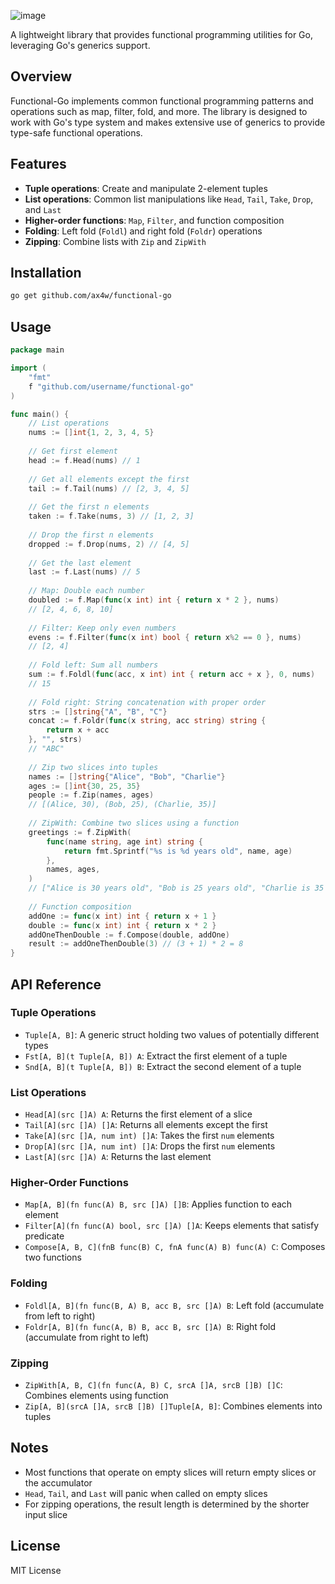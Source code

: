 ![image](https://github.com/user-attachments/assets/83629097-4ddd-4500-8837-2c8ca6fb4dc6)


A lightweight library that provides functional programming utilities for Go, leveraging Go's generics support.

## Overview

Functional-Go implements common functional programming patterns and operations such as map, filter, fold, and more. The library is designed to work with Go's type system and makes extensive use of generics to provide type-safe functional operations.

## Features

- **Tuple operations**: Create and manipulate 2-element tuples
- **List operations**: Common list manipulations like `Head`, `Tail`, `Take`, `Drop`, and `Last`
- **Higher-order functions**: `Map`, `Filter`, and function composition
- **Folding**: Left fold (`Foldl`) and right fold (`Foldr`) operations
- **Zipping**: Combine lists with `Zip` and `ZipWith`

## Installation

```bash
go get github.com/ax4w/functional-go
```

## Usage

```go
package main

import (
    "fmt"
    f "github.com/username/functional-go"
)

func main() {
    // List operations
    nums := []int{1, 2, 3, 4, 5}
    
    // Get first element
    head := f.Head(nums) // 1
    
    // Get all elements except the first
    tail := f.Tail(nums) // [2, 3, 4, 5]
    
    // Get the first n elements
    taken := f.Take(nums, 3) // [1, 2, 3]
    
    // Drop the first n elements
    dropped := f.Drop(nums, 2) // [4, 5]
    
    // Get the last element
    last := f.Last(nums) // 5
    
    // Map: Double each number
    doubled := f.Map(func(x int) int { return x * 2 }, nums) 
    // [2, 4, 6, 8, 10]
    
    // Filter: Keep only even numbers
    evens := f.Filter(func(x int) bool { return x%2 == 0 }, nums) 
    // [2, 4]
    
    // Fold left: Sum all numbers
    sum := f.Foldl(func(acc, x int) int { return acc + x }, 0, nums) 
    // 15
    
    // Fold right: String concatenation with proper order
    strs := []string{"A", "B", "C"}
    concat := f.Foldr(func(x string, acc string) string { 
        return x + acc 
    }, "", strs) 
    // "ABC"
    
    // Zip two slices into tuples
    names := []string{"Alice", "Bob", "Charlie"}
    ages := []int{30, 25, 35}
    people := f.Zip(names, ages)
    // [(Alice, 30), (Bob, 25), (Charlie, 35)]
    
    // ZipWith: Combine two slices using a function
    greetings := f.ZipWith(
        func(name string, age int) string {
            return fmt.Sprintf("%s is %d years old", name, age)
        },
        names, ages,
    )
    // ["Alice is 30 years old", "Bob is 25 years old", "Charlie is 35 years old"]
    
    // Function composition
    addOne := func(x int) int { return x + 1 }
    double := func(x int) int { return x * 2 }
    addOneThenDouble := f.Compose(double, addOne)
    result := addOneThenDouble(3) // (3 + 1) * 2 = 8
}
```

## API Reference

### Tuple Operations

- `Tuple[A, B]`: A generic struct holding two values of potentially different types
- `Fst[A, B](t Tuple[A, B]) A`: Extract the first element of a tuple
- `Snd[A, B](t Tuple[A, B]) B`: Extract the second element of a tuple

### List Operations

- `Head[A](src []A) A`: Returns the first element of a slice
- `Tail[A](src []A) []A`: Returns all elements except the first
- `Take[A](src []A, num int) []A`: Takes the first `num` elements
- `Drop[A](src []A, num int) []A`: Drops the first `num` elements
- `Last[A](src []A) A`: Returns the last element

### Higher-Order Functions

- `Map[A, B](fn func(A) B, src []A) []B`: Applies function to each element
- `Filter[A](fn func(A) bool, src []A) []A`: Keeps elements that satisfy predicate
- `Compose[A, B, C](fnB func(B) C, fnA func(A) B) func(A) C`: Composes two functions

### Folding

- `Foldl[A, B](fn func(B, A) B, acc B, src []A) B`: Left fold (accumulate from left to right)
- `Foldr[A, B](fn func(A, B) B, acc B, src []A) B`: Right fold (accumulate from right to left)

### Zipping

- `ZipWith[A, B, C](fn func(A, B) C, srcA []A, srcB []B) []C`: Combines elements using function
- `Zip[A, B](srcA []A, srcB []B) []Tuple[A, B]`: Combines elements into tuples

## Notes

- Most functions that operate on empty slices will return empty slices or the accumulator
- `Head`, `Tail`, and `Last` will panic when called on empty slices
- For zipping operations, the result length is determined by the shorter input slice

## License

MIT License
